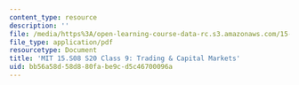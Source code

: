 ```yaml
---
content_type: resource
description: ''
file: /media/https%3A/open-learning-course-data-rc.s3.amazonaws.com/15-s08-fintech-shaping-the-financial-world-spring-2020/bb56a58d58d880fabe9cd5c46700096a_MIT15-S08S20_class9.pdf
file_type: application/pdf
resourcetype: Document
title: 'MIT 15.S08 S20 Class 9: Trading & Capital Markets'
uid: bb56a58d-58d8-80fa-be9c-d5c46700096a
---
```

